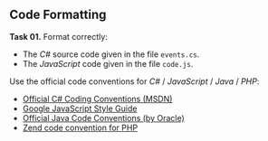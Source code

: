 ## Code Formatting

**Task 01.** Format correctly:
  * The *C#* source code given in the file `events.cs`.
  * The *JavaScript* code given in the file `code.js`.

Use the official code conventions for *C#* / *JavaScript* / *Java* / *PHP*:
  * <a href="http://msdn.microsoft.com/en-us/library/ff926074.aspx">Official C# Coding Conventions (MSDN)</a>
  * <a href="http://google-styleguide.googlecode.com/svn/trunk/javascriptguide.xml?showone=Code_formatting">Google JavaScript Style Guide</a>
  * <a href="http://www.oracle.com/technetwork/java/javase/documentation/codeconvtoc-136057.html">Official Java Code Conventions (by Oracle)</a>
  * <a href="http://framework.zend.com/manual/en/coding-standard.html">Zend code convention for PHP</a>